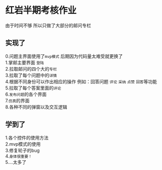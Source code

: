 红岩半期考核作业
=====


由于时间不够 所以只做了大部分的邮问专栏



实现了<br>
------
0.问题主界面使用了`mvp模式` 后期因为代码量太难受就更换了<br>
1.掌邮主要界面 `登陆`<br>
2.拉取邮问的四个大的`专栏`<br>
3.拉取了每个问题中的`详情`<br>
4.根据不同身份可以作出相应的操作 例如：回答问题 `评论` `采纳` `点赞` `回答`等功能<br>
5.拉取了每个答案里面的`评论`<br>
6.`发布问题`的各个界面<br>
7.`仿真`的界面<br>
8.各种不同的弹窗以及交互逻辑<br>

学到了<br>
------
1.各个控件的使用方法<br>
2.mvp模式的使用<br>
3.修复轮子的bug<br>
4.`身体很重要！`<br>
5....太多了<br>

